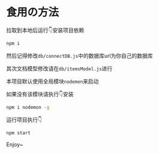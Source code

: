 # 食用の方法

拉取到本地后运行👇安装项目依赖

```bash
npm i
```

然后记得修改`db/connectDB.js`中的数据库url为你自己的数据库

其次文档模型修改请在`db/itemsModel.js`进行

本项目默认使用全局模块`nodemon`来启动

如果没有该模块请执行👇安装

```bash
npm i nodemon -g
```

运行项目执行👇

```bash
npm start
```

Enjoy~

